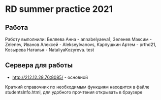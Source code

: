 # RD summer practice 2021

## Работа
Работу выполнили: 
Беляева Анна - annabelyaeva1,
Зеленев Максим - Zelenev,
Иванов Алексей - AlekseyIvanovs,
Карпушкин Артем - prthd21,
Козырева Наталья - NataliyaKozyreva.
test

## Сервера для работы
 - http://212.12.28.76:8085/ - основной
 
Краткий справочник по необходимым функциям находится в файле studentsInfo.html, 
для удобного прочтения открывать в браузере
